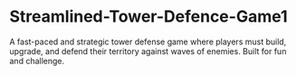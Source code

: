 # Streamlined-Tower-Defence-Game1
A fast-paced and strategic tower defense game where players must build, upgrade, and defend their territory against waves of enemies. Built for fun and challenge.
